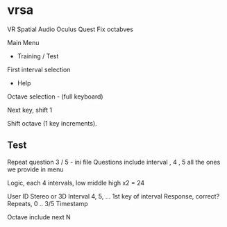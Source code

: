 # vrsa

VR Spatial Audio
Oculus Quest
Fix octabves

Main Menu
  - Training / Test

First interval selection
  - Help

Octave selection - (full keyboard)

Next key, shift 1

Shift octave (1 key increments).

Test
----
Repeat question 3 / 5 - ini file
Questions include interval , 4 , 5 all the ones we provide in menu

Logic, each 4 intervals, low middle high x2 = 24

User ID
Stereo  or 3D
Interval 4, 5, ...
1st key of interval
Response, correct? 
Repeats, 0 .. 3/5
Timestamp

Octave include next N
